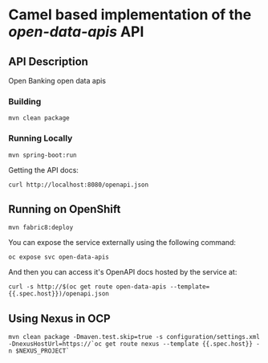 # Camel based implementation of the _open-data-apis_ API

## API Description ##
Open Banking open data apis

### Building

    mvn clean package

### Running Locally

    mvn spring-boot:run

Getting the API docs:

    curl http://localhost:8080/openapi.json

## Running on OpenShift

    mvn fabric8:deploy

You can expose the service externally using the following command:

    oc expose svc open-data-apis

And then you can access it's OpenAPI docs hosted by the service at:

    curl -s http://$(oc get route open-data-apis --template={{.spec.host}})/openapi.json

## Using Nexus in OCP

    mvn clean package -Dmaven.test.skip=true -s configuration/settings.xml -DnexusHostUrl=https://`oc get route nexus --template {{.spec.host}} -n $NEXUS_PROJECT`
